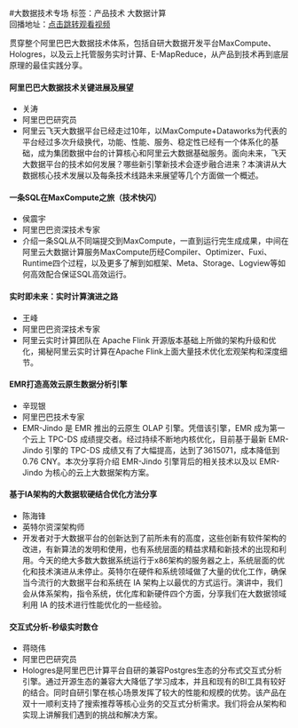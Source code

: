 #大数据技术专场标签：<kbd>产品技术</kbd> <kbd>大数据计算</kbd><br>回播地址：[点击跳转观看视频](https://alhlsvodhls08.e.vhall.com/mp4record/BigDataTechnology.mp4)贯穿整个阿里巴巴大数据技术体系，包括自研大数据开发平台MaxCompute、Hologres，以及云上托管服务实时计算、E-MapReduce，从产品到技术再到底层原理的最佳实践分享。#### 阿里巴巴大数据技术关键进展及展望* 关涛* 阿里巴巴研究员* 阿里云飞天大数据平台已经走过10年，以MaxCompute+Dataworks为代表的平台经过多次升级换代，功能、性能、服务、稳定性已经有一个体系化的基础，成为集团数据中台的计算核心和阿里云大数据基础服务。面向未来，飞天大数据平台的技术如何发展？哪些新引擎新技术会逐步融合进来？本演讲从大数据核心技术发展以及每条技术线路未来展望等几个方面做一个概述。#### 一条SQL在MaxCompute之旅（技术快闪）* 侯震宇* 阿里巴巴资深技术专家* 介绍一条SQL从不同端提交到MaxCompute，一直到运行完生成成果，中间在阿里云大数据计算服务MaxCompute历经Compiler、Optimizer、Fuxi、Runtime四个过程，以及更多了解到如框架、Meta、Storage、Logview等如何高效配合保证SQL高效运行。 #### 实时即未来：实时计算演进之路* 王峰* 阿里巴巴资深技术专家*  阿里云实时计算团队在 Apache Flink 开源版本基础上所做的架构升级和优化，揭秘阿里云实时计算在Apache Flink上面大量技术优化宏观架构和深度细节。#### EMR打造高效云原生数据分析引擎* 辛现银* 阿里巴巴技术专家*  EMR-Jindo 是 EMR 推出的云原生 OLAP 引擎。凭借该引擎，EMR 成为第一个云上 TPC-DS 成绩提交者。经过持续不断地内核优化，目前基于最新 EMR-Jindo 引擎的 TPC-DS 成绩又有了大幅提高，达到了3615071，成本降低到 0.76 CNY。本次分享将介绍 EMR-Jindo 引擎背后的相关技术以及以 EMR-Jindo 为核心的云上大数据架构方案。#### 基于IA架构的大数据软硬结合优化方法分享* 陈海锋* 英特尔资深架构师* 开发者对于大数据平台的创新达到了前所未有的高度，这些创新有软件架构的改进，有新算法的发明和使用，也有系统层面的精益求精和新技术的出现和利用。今天的绝大多数大数据系统运行于x86架构的服务器之上，系统层面的优化和技术演进从未停止。英特尔在硬件和系统领域做了大量的优化工作，确保当今流行的大数据平台和系统在 IA 架构上以最优的方式运行。演讲中，我们会从体系架构，指令系统，优化库和新硬件四个方面，分享我们在大数据领域利用 IA 的技术进行性能优化的一些经验。#### 交互式分析-秒级实时数仓* 蒋晓伟* 阿里巴巴研究员* Hologres是阿里巴巴计算平台自研的兼容Postgres生态的分布式交互式分析引擎。通过开源生态的兼容大大降低了学习成本，并且和现有的BI工具有较好的结合。同时自研引擎在核心场景发挥了较大的性能和规模的优势。该产品在双十一顺利支持了搜索推荐等核心业务的交互式分析需求。我们将会从架构和实现上讲解我们遇到的挑战和解决方案。 